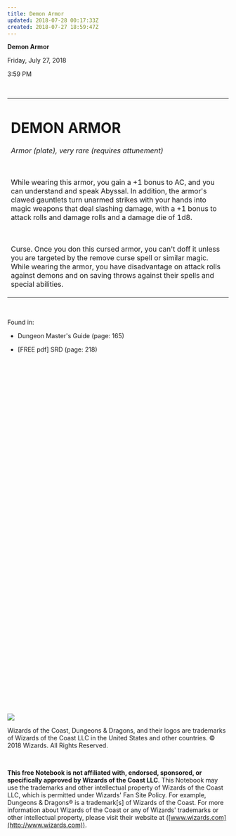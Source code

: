 ```yaml
---
title: Demon Armor
updated: 2018-07-28 00:17:33Z
created: 2018-07-27 18:59:47Z
---
```


**Demon Armor**

Friday, July 27, 2018

3:59 PM

 

<table><tbody><tr class="odd"><td><h1 id="demon-armor"><strong>DEMON ARMOR</strong></h1><p><em>Armor (plate), very rare (requires attunement)</em></p><p> </p><p>While wearing this armor, you gain a +1 bonus to AC, and you can understand and speak Abyssal. In addition, the armor's clawed gauntlets turn unarmed strikes with your hands into magic weapons that deal slashing damage, with a +1 bonus to attack rolls and damage rolls and a damage die of 1d8.</p><p> </p><p>Curse. Once you don this cursed armor, you can't doff it unless you are targeted by the remove curse spell or similar magic. While wearing the armor, you have disadvantage on attack rolls against demons and on saving throws against their spells and special abilities.</p></td></tr></tbody></table>

 

Found in:

-   Dungeon Master's Guide (page: 165)

-   \[FREE pdf\] SRD (page: 218)

 

 

 

 

 

 

 

 

 

 

 

 

 

 

 

 

 

 

 

 

 

 

 

 

 

 

![](tmp\media\image1.png)

Wizards of the Coast, Dungeons & Dragons, and their logos are trademarks of Wizards of the Coast LLC in the United States and other countries. © 2018 Wizards. All Rights Reserved.

 

**This free Notebook is not affiliated with, endorsed, sponsored, or specifically approved by Wizards of the Coast LLC**. This Notebook may use the trademarks and other intellectual property of Wizards of the Coast LLC, which is permitted under Wizards' Fan Site Policy. For example, Dungeons & Dragons® is a trademark\[s\] of Wizards of the Coast. For more information about Wizards of the Coast or any of Wizards' trademarks or other intellectual property, please visit their website at ([www.wizards.com](http://www.wizards.com)).
